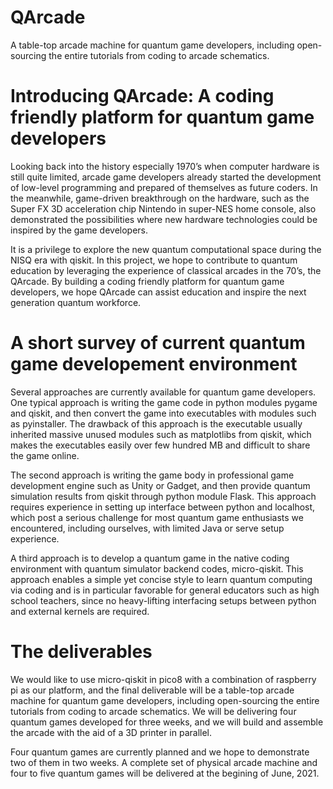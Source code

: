 # QArcade
A table-top arcade machine for quantum game developers, including open-sourcing the entire tutorials from coding to arcade schematics.

# Introducing QArcade: A coding friendly platform for quantum game developers

Looking back into the history especially 1970’s when computer hardware is still quite limited, arcade game developers already started the development of low-level programming and prepared of themselves as future coders. In the meanwhile, game-driven breakthrough on the hardware, such as the Super FX 3D acceleration chip Nintendo in super-NES home console, also demonstrated the possibilities where new hardware technologies could be inspired by the game developers.

  It is a privilege to explore the new quantum computational space during the NISQ era with qiskit. In this project, we hope to contribute to quantum education by leveraging the experience of classical arcades in the 70’s, the QArcade. By building a coding friendly platform for quantum game developers, we hope QArcade can assist education and inspire the next generation quantum workforce.
 
# A short survey of current quantum game developement environment

  Several approaches are currently available for quantum game developers. One typical approach is writing the game code in python modules pygame and qiskit, and then convert the game into executables with modules such as pyinstaller. The drawback of this approach is the executable usually inherited massive unused modules such as matplotlibs from qiskit, which makes the executables easily over few hundred MB and difficult to share the game online. 
  
  The second approach is writing the game body in professional game development engine such as Unity or Gadget, and then provide quantum simulation results from qiskit through python module Flask. This approach requires experience in setting up interface between python and localhost, which post a serious challenge for most quantum game enthusiasts we encountered, including ourselves, with limited Java or serve setup experience. 
  
  A third approach is to develop a quantum game in the native coding environment with quantum simulator backend codes, micro-qiskit. This approach enables a simple yet concise style to learn quantum computing via coding and is in particular favorable for general educators such as high school teachers, since no heavy-lifting interfacing setups between python and external kernels are required.
  
# The deliverables

  We would like to use micro-qiskit in pico8 with a combination of raspberry pi as our platform, and the final deliverable will be a table-top arcade machine for quantum game developers, including open-sourcing the entire tutorials from coding to arcade schematics. We will be delivering four quantum games developed for three weeks, and we will build and assemble the arcade with the aid of a 3D printer in parallel.
  
 Four quantum games are currently planned and we hope to demonstrate two of them in two weeks. A complete set of physical arcade machine and four to five quantum games will be delivered at the begining of June, 2021.
  
  

